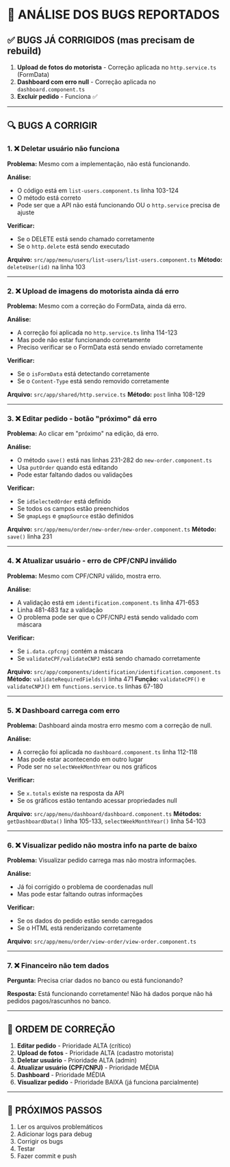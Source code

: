 # 🐛 ANÁLISE DOS BUGS REPORTADOS

## ✅ BUGS JÁ CORRIGIDOS (mas precisam de rebuild)

1. **Upload de fotos do motorista** - Correção aplicada no `http.service.ts` (FormData)
2. **Dashboard com erro null** - Correção aplicada no `dashboard.component.ts`
3. **Excluir pedido** - Funciona ✅

---

## 🔍 BUGS A CORRIGIR

### 1. ❌ **Deletar usuário não funciona**

**Problema:** Mesmo com a implementação, não está funcionando.

**Análise:**
- O código está em `list-users.component.ts` linha 103-124
- O método está correto
- Pode ser que a API não está funcionando OU o `http.service` precisa de ajuste

**Verificar:**
- Se o DELETE está sendo chamado corretamente
- Se o `http.delete` está sendo executado

**Arquivo:** `src/app/menu/users/list-users/list-users.component.ts`
**Método:** `deleteUser(id)` na linha 103

---

### 2. ❌ **Upload de imagens do motorista ainda dá erro**

**Problema:** Mesmo com a correção do FormData, ainda dá erro.

**Análise:**
- A correção foi aplicada no `http.service.ts` linha 114-123
- Mas pode não estar funcionando corretamente
- Preciso verificar se o FormData está sendo enviado corretamente

**Verificar:**
- Se o `isFormData` está detectando corretamente
- Se o `Content-Type` está sendo removido corretamente

**Arquivo:** `src/app/shared/http.service.ts`
**Método:** `post` linha 108-129

---

### 3. ❌ **Editar pedido - botão "próximo" dá erro**

**Problema:** Ao clicar em "próximo" na edição, dá erro.

**Análise:**
- O método `save()` está nas linhas 231-282 do `new-order.component.ts`
- Usa `putOrder` quando está editando
- Pode estar faltando dados ou validações

**Verificar:**
- Se `idSelectedOrder` está definido
- Se todos os campos estão preenchidos
- Se `gmapLegs` e `gmapSource` estão definidos

**Arquivo:** `src/app/menu/order/new-order/new-order.component.ts`
**Método:** `save()` linha 231

---

### 4. ❌ **Atualizar usuário - erro de CPF/CNPJ inválido**

**Problema:** Mesmo com CPF/CNPJ válido, mostra erro.

**Análise:**
- A validação está em `identification.component.ts` linha 471-653
- Linha 481-483 faz a validação
- O problema pode ser que o CPF/CNPJ está sendo validado com máscara

**Verificar:**
- Se `i.data.cpfcnpj` contém a máscara
- Se `validateCPF/validateCNPJ` está sendo chamado corretamente

**Arquivo:** `src/app/components/identification/identification.component.ts`
**Método:** `validateRequiredFields()` linha 471
**Função:** `validateCPF()` e `validateCNPJ()` em `functions.service.ts` linhas 67-180

---

### 5. ❌ **Dashboard carrega com erro**

**Problema:** Dashboard ainda mostra erro mesmo com a correção de null.

**Análise:**
- A correção foi aplicada no `dashboard.component.ts` linha 112-118
- Mas pode estar acontecendo em outro lugar
- Pode ser no `selectWeekMonthYear` ou nos gráficos

**Verificar:**
- Se `x.totals` existe na resposta da API
- Se os gráficos estão tentando acessar propriedades null

**Arquivo:** `src/app/menu/dashboard/dashboard.component.ts`
**Métodos:** `getDashboardData()` linha 105-133, `selectWeekMonthYear()` linha 54-103

---

### 6. ❌ **Visualizar pedido não mostra info na parte de baixo**

**Problema:** Visualizar pedido carrega mas não mostra informações.

**Análise:**
- Já foi corrigido o problema de coordenadas null
- Mas pode estar faltando outras informações

**Verificar:**
- Se os dados do pedido estão sendo carregados
- Se o HTML está renderizando corretamente

**Arquivo:** `src/app/menu/order/view-order/view-order.component.ts`

---

### 7. ❌ **Financeiro não tem dados**

**Pergunta:** Precisa criar dados no banco ou está funcionando?

**Resposta:** Está funcionando corretamente! Não há dados porque não há pedidos pagos/rascunhos no banco.

---

## 🎯 ORDEM DE CORREÇÃO

1. **Editar pedido** - Prioridade ALTA (crítico)
2. **Upload de fotos** - Prioridade ALTA (cadastro motorista)
3. **Deletar usuário** - Prioridade ALTA (admin)
4. **Atualizar usuário (CPF/CNPJ)** - Prioridade MÉDIA
5. **Dashboard** - Prioridade MÉDIA
6. **Visualizar pedido** - Prioridade BAIXA (já funciona parcialmente)

---

## 📝 PRÓXIMOS PASSOS

1. Ler os arquivos problemáticos
2. Adicionar logs para debug
3. Corrigir os bugs
4. Testar
5. Fazer commit e push


